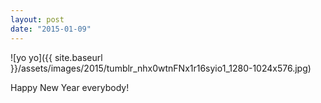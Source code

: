 ```yaml
---
layout: post
date: "2015-01-09"
---
```


![yo yo]({{ site.baseurl }}/assets/images/2015/tumblr_nhx0wtnFNx1r16syio1_1280-1024x576.jpg)

Happy New Year everybody!
